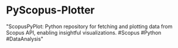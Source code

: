 # PyScopus-Plotter
"ScopusPyPlot: Python repository for fetching and plotting data from Scopus API, enabling insightful visualizations. #Scopus #Python #DataAnalysis"
